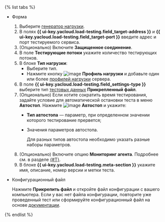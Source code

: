 {% list tabs %}

- Форма

  1. Выберите [генератор нагрузки](../../load-testing/concepts/load-generator.md).
  1. В полях **{{ ui-key.yacloud.load-testing.field_target-address }}** и **{{ ui-key.yacloud.load-testing.field_target-port }}** введите адрес и порт тестируемого сервиса.
  1. (Опционально) Включите **Защищенное соединение**.
  1. В поле **Тестирующие потоки** укажите количество тестирующих потоков.
  1. В блоке **Тип нагрузки**:
      * Выберите тип.
      * Нажмите кнопку ![image](../../_assets/plus-sign.svg) **Профиль нагрузки** и добавьте один или более [профилей нагрузки](../../load-testing/concepts/load-profile.md) сервера.
  1. В поле **{{ ui-key.yacloud.load-testing.field_settings-type }}** выберите тип [тестовых данных](../../load-testing/concepts/payload.md) **Прикрепленный файл**.
  1. (Опционально) Если хотите сократить время тестирования, задайте условие для автоматической остановки теста в меню **Автостоп**. Нажмите ![image](../../_assets/plus-sign.svg) **Автостоп** и укажите:
      * **Тип автостопа** — параметр, при определенном значении которого тестирование прервется;
      * Значения параметров автостопа.
	  
          Для разных типов автостопа необходимо указать разные наборы параметров.
  1. (Опционально) Включите опцию **Мониторинг агента**. Подробнее см. в разделе [{#T}](../../load-testing/concepts/monitoring.md).
  1. В блоке **{{ ui-key.yacloud.load-testing.meta-section }}** укажите имя, описание, номер версии и метки теста.

- Конфигурационный файл

  Нажмите **Прикрепить файл** и откройте файл конфигурации с вашего компьютера. Если у вас нет файла конфигурации, повторите уже проведенный тест или сформируйте конфигурационный файл на основе [документации](https://yandextank.readthedocs.io/en/latest/config_reference.html#phantom).

{% endlist %}
